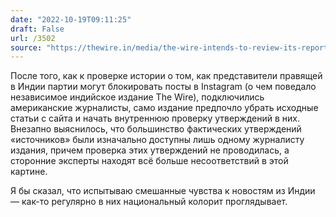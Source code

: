 ```yaml
---
date: "2022-10-19T09:11:25"
draft: False
url: /3502
source: "https://thewire.in/media/the-wire-intends-to-review-its-reporting-on-meta"
---
```


После того, как к проверке истории о том, как представители правящей в Индии партии могут блокировать посты в Instagram (о чем поведало независимое индийское издание The Wire), подключились американские журналисты, само издание предпочло убрать исходные статьи с сайта и начать внутреннюю проверку утверждений в них. Внезапно выяснилось, что большинство фактических утверждений «источников» были изначально доступны лишь одному журналисту издания, причем проверка этих утверждений не проводилась, а сторонние эксперты находят всё больше несоответствий в этой картине.

Я бы сказал, что испытываю смешанные чувства к новостям из Индии — как-то регулярно в них национальный колорит проглядывает.
